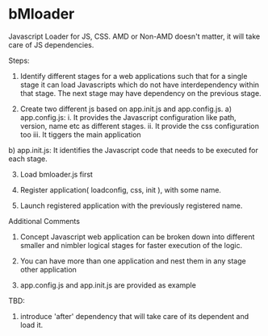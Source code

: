 bMloader
========

Javascript Loader for JS, CSS. AMD or Non-AMD doesn't matter, it will take care of JS dependencies.

Steps:

1. Identify different stages for a web applications such that for a single stage it can load Javascripts which do not have interdependency within that stage. The next stage may have dependency on the previous stage.

2. Create two different js based on app.init.js and app.config.js.
a) app.config.js:
  i. It provides the Javascript configuration like path, version, name etc as different stages.
  ii. It provide the css configuration too
  iii. It tiggers the main application
  
b) app.init.js: It identifies the Javascript code that needs to be executed for each stage.

3. Load bmloader.js first

4. Register application( loadconfig, css, init ), with some name.

5. Launch registered application with the previously registered name.

Additional Comments
1. Concept
Javascript web application can be broken down into different smaller and nimbler logical stages for faster execution of the logic.

2. You can have more than one application and nest them in any stage other application
 
3. app.config.js and app.init.js are provided as example

TBD:
1. introduce 'after' dependency that will take care of its dependent and load it.
